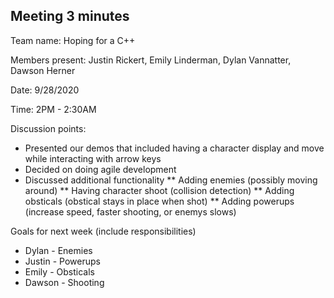 ## Meeting 3 minutes

Team name: Hoping for a C++

Members present: Justin Rickert, Emily Linderman, Dylan Vannatter, Dawson Herner

Date: 9/28/2020

Time: 2PM - 2:30AM

Discussion points: 

* Presented our demos that included having a character display and move while interacting with arrow keys
* Decided on doing agile development
* Discussed additional functionality
** Adding enemies (possibly moving around)
** Having character shoot (collision detection)
** Adding obsticals (obstical stays in place when shot)
** Adding powerups (increase speed, faster shooting, or enemys slows)


Goals for next week (include responsibilities)
* Dylan   - Enemies
* Justin  - Powerups
* Emily   - Obsticals
* Dawson  - Shooting
